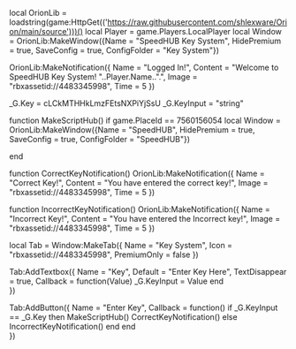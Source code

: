 local OrionLib = loadstring(game:HttpGet(('https://raw.githubusercontent.com/shlexware/Orion/main/source')))()
local Player = game.Players.LocalPlayer
local Window = OrionLib:MakeWindow({Name = "SpeedHUB Key System", HidePremium = true, SaveConfig = true, ConfigFolder = "Key System"})

OrionLib:MakeNotification({
	Name = "Logged In!",
	Content = "Welcome to SpeedHUB Key System! "..Player.Name..".",
	Image = "rbxassetid://4483345998",
	Time = 5
})

_G.Key = cLCkMTHHkLmzFEtsNXPiYjSsU
_G.KeyInput = "string"

function MakeScriptHub()
       if game.PlaceId == 7560156054
       local Window = OrionLib:MakeWindow({Name = "SpeedHUB", HidePremium = true, SaveConfig = true, ConfigFolder = "SpeedHUB"})
       

end

function CorrectKeyNotification()
       OrionLib:MakeNotification({
	Name = "Correct Key!",
	Content = "You have entered the correct key!",
	Image = "rbxassetid://4483345998",
	Time = 5
})

function IncorrectKeyNotification()
       OrionLib:MakeNotification({
	Name = "Incorrect Key!",
	Content = "You have entered the Incorrect key!",
	Image = "rbxassetid://4483345998",
	Time = 5
})

local Tab = Window:MakeTab({
	Name = "Key System",
	Icon = "rbxassetid://4483345998",
	PremiumOnly = false
})

Tab:AddTextbox({
	Name = "Key",
	Default = "Enter Key Here",
	TextDisappear = true,
	Callback = function(Value)
		_G.KeyInput = Value
	end	  
})

Tab:AddButton({
	Name = "Enter Key",
	Callback = function()
      		if _G.KeyInput == _G.Key then
      		MakeScriptHub()
      		CorrectKeyNotification()
      		else
      		      IncorrectKeyNotification()
      		end
  	end    
})
